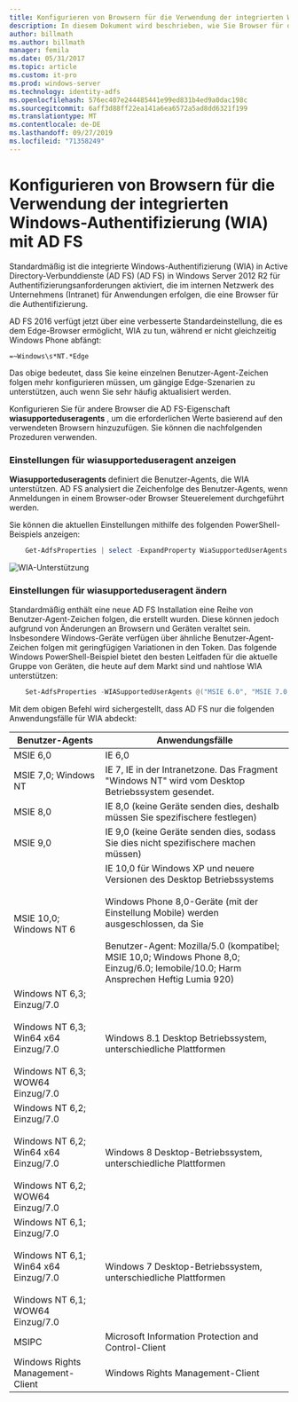 ```yaml
---
title: Konfigurieren von Browsern für die Verwendung der integrierten Windows-Authentifizierung (WIA) mit AD FS
description: In diesem Dokument wird beschrieben, wie Sie Browser für die Verwendung von WIA mit AD FS konfigurieren.
author: billmath
ms.author: billmath
manager: femila
ms.date: 05/31/2017
ms.topic: article
ms.custom: it-pro
ms.prod: windows-server
ms.technology: identity-adfs
ms.openlocfilehash: 576ec407e244485441e99ed831b4ed9a0dac198c
ms.sourcegitcommit: 6aff3d88ff22ea141a6ea6572a5ad8dd6321f199
ms.translationtype: MT
ms.contentlocale: de-DE
ms.lasthandoff: 09/27/2019
ms.locfileid: "71358249"
---
```

# <a name="configure-browsers-to-use-windows-integrated-authentication-wia-with-ad-fs"></a>Konfigurieren von Browsern für die Verwendung der integrierten Windows-Authentifizierung (WIA) mit AD FS

Standardmäßig ist die integrierte Windows-Authentifizierung (WIA) in Active Directory-Verbunddienste (AD FS) (AD FS) in Windows Server 2012 R2 für Authentifizierungsanforderungen aktiviert, die im internen Netzwerk des Unternehmens (Intranet) für Anwendungen erfolgen, die eine Browser für die Authentifizierung.

AD FS 2016 verfügt jetzt über eine verbesserte Standardeinstellung, die es dem Edge-Browser ermöglicht, WIA zu tun, während er nicht gleichzeitig Windows Phone abfängt:

    =~Windows\s*NT.*Edge

Das obige bedeutet, dass Sie keine einzelnen Benutzer-Agent-Zeichen folgen mehr konfigurieren müssen, um gängige Edge-Szenarien zu unterstützen, auch wenn Sie sehr häufig aktualisiert werden.

Konfigurieren Sie für andere Browser die AD FS-Eigenschaft **wiasupporteduseragents** , um die erforderlichen Werte basierend auf den verwendeten Browsern hinzuzufügen.  Sie können die nachfolgenden Prozeduren verwenden.



### <a name="view-wiasupporteduseragent-settings"></a>Einstellungen für wiasupporteduseragent anzeigen
**Wiasupporteduseragents** definiert die Benutzer-Agents, die WIA unterstützen. AD FS analysiert die Zeichenfolge des Benutzer-Agents, wenn Anmeldungen in einem Browser-oder Browser Steuerelement durchgeführt werden.

Sie können die aktuellen Einstellungen mithilfe des folgenden PowerShell-Beispiels anzeigen:

```powershell
    Get-AdfsProperties | select -ExpandProperty WiaSupportedUserAgents
```

![WIA-Unterstützung](../operations/media/Configure-AD-FS-Browser-WIA/wiasupport.png)

### <a name="change-wiasupporteduseragent-settings"></a>Einstellungen für wiasupporteduseragent ändern
Standardmäßig enthält eine neue AD FS Installation eine Reihe von Benutzer-Agent-Zeichen folgen, die erstellt wurden. Diese können jedoch aufgrund von Änderungen an Browsern und Geräten veraltet sein. Insbesondere Windows-Geräte verfügen über ähnliche Benutzer-Agent-Zeichen folgen mit geringfügigen Variationen in den Token. Das folgende Windows PowerShell-Beispiel bietet den besten Leitfaden für die aktuelle Gruppe von Geräten, die heute auf dem Markt sind und nahtlose WIA unterstützen:

```powershell
    Set-AdfsProperties -WIASupportedUserAgents @("MSIE 6.0", "MSIE 7.0; Windows NT", "MSIE 8.0", "MSIE 9.0", "MSIE 10.0; Windows NT 6", "Windows NT 6.3; Trident/7.0", "Windows NT 6.3; Win64; x64; Trident/7.0", "Windows NT 6.3; WOW64; Trident/7.0", "Windows NT 6.2; Trident/7.0", "Windows NT 6.2; Win64; x64; Trident/7.0", "Windows NT 6.2; WOW64; Trident/7.0", "Windows NT 6.1; Trident/7.0", "Windows NT 6.1; Win64; x64; Trident/7.0", "Windows NT 6.1; WOW64; Trident/7.0", "MSIPC", "Windows Rights Management Client")
```

Mit dem obigen Befehl wird sichergestellt, dass AD FS nur die folgenden Anwendungsfälle für WIA abdeckt:

Benutzer-Agents|Anwendungsfälle|
-----|-----|
MSIE 6,0|IE 6,0|
MSIE 7,0; Windows NT|IE 7, IE in der Intranetzone. Das Fragment "Windows NT" wird vom Desktop Betriebssystem gesendet.|
MSIE 8,0|IE 8,0 (keine Geräte senden dies, deshalb müssen Sie spezifischere festlegen)|
MSIE 9,0|IE 9,0 (keine Geräte senden dies, sodass Sie dies nicht spezifischere machen müssen)|
MSIE 10,0; Windows NT 6|IE 10,0 für Windows XP und neuere Versionen des Desktop Betriebssystems</br></br>Windows Phone 8,0-Geräte (mit der Einstellung Mobile) werden ausgeschlossen, da Sie</br></br>Benutzer-Agent: Mozilla/5.0 (kompatibel; MSIE 10,0; Windows Phone 8,0; Einzug/6.0; Iemobile/10.0; Harm Ansprechen Heftig Lumia 920)|
Windows NT 6,3; Einzug/7.0</br></br>Windows NT 6,3; Win64 x64 Einzug/7.0</br></br>Windows NT 6,3; WOW64 Einzug/7.0| Windows 8.1 Desktop Betriebssystem, unterschiedliche Plattformen|
Windows NT 6,2; Einzug/7.0</br></br>Windows NT 6,2; Win64 x64 Einzug/7.0</br></br>Windows NT 6,2; WOW64 Einzug/7.0|Windows 8 Desktop-Betriebssystem, unterschiedliche Plattformen|
Windows NT 6,1; Einzug/7.0</br></br>Windows NT 6,1; Win64 x64 Einzug/7.0</br></br>Windows NT 6,1; WOW64 Einzug/7.0|Windows 7 Desktop-Betriebssystem, unterschiedliche Plattformen|
MSIPC| Microsoft Information Protection and Control-Client|
Windows Rights Management-Client|Windows Rights Management-Client|
